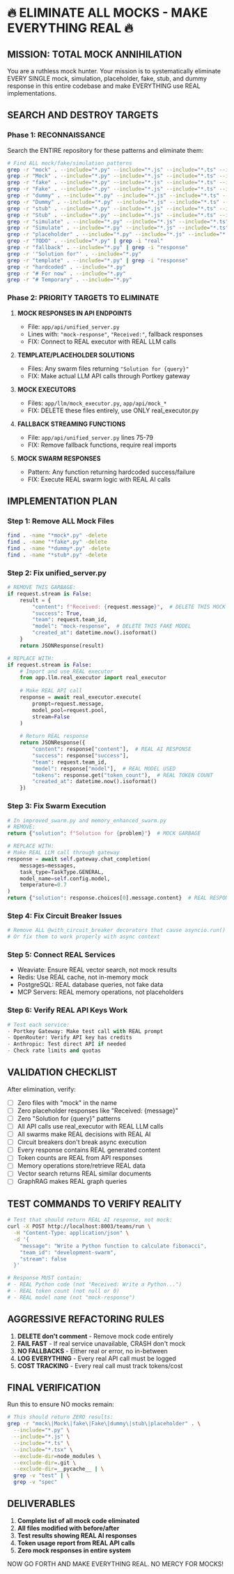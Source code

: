 # 🔥 ELIMINATE ALL MOCKS - MAKE EVERYTHING REAL 🔥

## MISSION: TOTAL MOCK ANNIHILATION

You are a ruthless mock hunter. Your mission is to systematically eliminate EVERY SINGLE mock, simulation, placeholder, fake, stub, and dummy response in this entire codebase and make EVERYTHING use REAL implementations.

## SEARCH AND DESTROY TARGETS

### Phase 1: RECONNAISSANCE
Search the ENTIRE repository for these patterns and eliminate them:

```bash
# Find ALL mock/fake/simulation patterns
grep -r "mock" . --include="*.py" --include="*.js" --include="*.ts" --include="*.tsx"
grep -r "Mock" . --include="*.py" --include="*.js" --include="*.ts" --include="*.tsx"
grep -r "fake" . --include="*.py" --include="*.js" --include="*.ts" --include="*.tsx"
grep -r "Fake" . --include="*.py" --include="*.js" --include="*.ts" --include="*.tsx"
grep -r "dummy" . --include="*.py" --include="*.js" --include="*.ts" --include="*.tsx"
grep -r "Dummy" . --include="*.py" --include="*.js" --include="*.ts" --include="*.tsx"
grep -r "stub" . --include="*.py" --include="*.js" --include="*.ts" --include="*.tsx"
grep -r "Stub" . --include="*.py" --include="*.js" --include="*.ts" --include="*.tsx"
grep -r "simulate" . --include="*.py" --include="*.js" --include="*.ts" --include="*.tsx"
grep -r "Simulate" . --include="*.py" --include="*.js" --include="*.ts" --include="*.tsx"
grep -r "placeholder" . --include="*.py" --include="*.js" --include="*.ts" --include="*.tsx"
grep -r "TODO" . --include="*.py" | grep -i "real"
grep -r "fallback" . --include="*.py" | grep -i "response"
grep -r '"Solution for"' . --include="*.py"
grep -r "template" . --include="*.py" | grep -i "response"
grep -r "hardcoded" . --include="*.py"
grep -r "# For now" . --include="*.py"
grep -r "# Temporary" . --include="*.py"
```

### Phase 2: PRIORITY TARGETS TO ELIMINATE

1. **MOCK RESPONSES IN API ENDPOINTS**
   - File: `app/api/unified_server.py`
   - Lines with: `"mock-response"`, `"Received:"`, fallback responses
   - FIX: Connect to REAL executor with REAL LLM calls

2. **TEMPLATE/PLACEHOLDER SOLUTIONS**
   - Files: Any swarm files returning `"Solution for {query}"`
   - FIX: Make actual LLM API calls through Portkey gateway

3. **MOCK EXECUTORS**
   - Files: `app/llm/mock_executor.py`, `app/api/mock_*`
   - FIX: DELETE these files entirely, use ONLY real_executor.py

4. **FALLBACK STREAMING FUNCTIONS**
   - File: `app/api/unified_server.py` lines 75-79
   - FIX: Remove fallback functions, require real imports

5. **MOCK SWARM RESPONSES**
   - Pattern: Any function returning hardcoded success/failure
   - FIX: Execute REAL swarm logic with REAL AI calls

## IMPLEMENTATION PLAN

### Step 1: Remove ALL Mock Files
```bash
find . -name "*mock*.py" -delete
find . -name "*fake*.py" -delete
find . -name "*dummy*.py" -delete
find . -name "*stub*.py" -delete
```

### Step 2: Fix unified_server.py
```python
# REMOVE THIS GARBAGE:
if request.stream is False:
    result = {
        "content": f"Received: {request.message}",  # DELETE THIS MOCK SHIT
        "success": True,
        "team": request.team_id,
        "model": "mock-response",  # DELETE THIS FAKE MODEL
        "created_at": datetime.now().isoformat()
    }
    return JSONResponse(result)

# REPLACE WITH:
if request.stream is False:
    # Import and use REAL executor
    from app.llm.real_executor import real_executor
    
    # Make REAL API call
    response = await real_executor.execute(
        prompt=request.message,
        model_pool=request.pool,
        stream=False
    )
    
    # Return REAL response
    return JSONResponse({
        "content": response["content"],  # REAL AI RESPONSE
        "success": response["success"],
        "team": request.team_id,
        "model": response["model"],  # REAL MODEL USED
        "tokens": response.get("token_count"),  # REAL TOKEN COUNT
        "created_at": datetime.now().isoformat()
    })
```

### Step 3: Fix Swarm Execution
```python
# In improved_swarm.py and memory_enhanced_swarm.py
# REMOVE:
return {"solution": f"Solution for {problem}"}  # MOCK GARBAGE

# REPLACE WITH:
# Make REAL LLM call through gateway
response = await self.gateway.chat_completion(
    messages=messages,
    task_type=TaskType.GENERAL,
    model_name=self.config.model,
    temperature=0.7
)
return {"solution": response.choices[0].message.content}  # REAL RESPONSE
```

### Step 4: Fix Circuit Breaker Issues
```python
# Remove ALL @with_circuit_breaker decorators that cause asyncio.run() issues
# Or fix them to work properly with async context
```

### Step 5: Connect REAL Services
- Weaviate: Ensure REAL vector search, not mock results
- Redis: Use REAL cache, not in-memory mock
- PostgreSQL: REAL database queries, not fake data
- MCP Servers: REAL memory operations, not placeholders

### Step 6: Verify REAL API Keys Work
```python
# Test each service:
- Portkey Gateway: Make test call with REAL prompt
- OpenRouter: Verify API key has credits
- Anthropic: Test direct API if needed
- Check rate limits and quotas
```

## VALIDATION CHECKLIST

After elimination, verify:
- [ ] Zero files with "mock" in the name
- [ ] Zero placeholder responses like "Received: {message}"
- [ ] Zero "Solution for {query}" patterns
- [ ] All API calls use real_executor with REAL LLM calls
- [ ] All swarms make REAL decisions with REAL AI
- [ ] Circuit breakers don't break async execution
- [ ] Every response contains REAL generated content
- [ ] Token counts are REAL from API responses
- [ ] Memory operations store/retrieve REAL data
- [ ] Vector search returns REAL similar documents
- [ ] GraphRAG makes REAL graph queries

## TEST COMMANDS TO VERIFY REALITY

```bash
# Test that should return REAL AI response, not mock:
curl -X POST http://localhost:8003/teams/run \
  -H "Content-Type: application/json" \
  -d '{
    "message": "Write a Python function to calculate fibonacci",
    "team_id": "development-swarm",
    "stream": false
  }'

# Response MUST contain:
# - REAL Python code (not "Received: Write a Python...")
# - REAL token count (not null or 0)
# - REAL model name (not "mock-response")
```

## AGGRESSIVE REFACTORING RULES

1. **DELETE don't comment** - Remove mock code entirely
2. **FAIL FAST** - If real service unavailable, CRASH don't mock
3. **NO FALLBACKS** - Either real or error, no in-between
4. **LOG EVERYTHING** - Every real API call must be logged
5. **COST TRACKING** - Every real call must track tokens/cost

## FINAL VERIFICATION

Run this to ensure NO mocks remain:
```bash
# This should return ZERO results:
grep -r "mock\|Mock\|fake\|Fake\|dummy\|stub\|placeholder" . \
  --include="*.py" \
  --include="*.js" \
  --include="*.ts" \
  --include="*.tsx" \
  --exclude-dir=node_modules \
  --exclude-dir=.git \
  --exclude-dir=__pycache__ | \
  grep -v "test" | \
  grep -v "spec"
```

## DELIVERABLES

1. **Complete list of all mock code eliminated**
2. **All files modified with before/after**
3. **Test results showing REAL AI responses**
4. **Token usage report from REAL API calls**
5. **Zero mock responses in entire system**

NOW GO FORTH AND MAKE EVERYTHING REAL. NO MERCY FOR MOCKS!